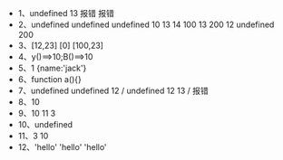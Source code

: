 - 1、undefined  13  报错  报错
- 2、undefined undefined undefined 10 13 14 100 13 200 12 undefined 200
- 3、[12,23] [0] [100,23]
- 4、y()==>10;B()==>10
- 5、1 {name:'jack'}
- 6、function a(){}
- 7、undefined undefined 12 / undefined 12 13 / 报错
- 8、10
- 9、10 11 3
- 10、undefined
- 11、3 10
- 12、'hello' 'hello' 'hello'